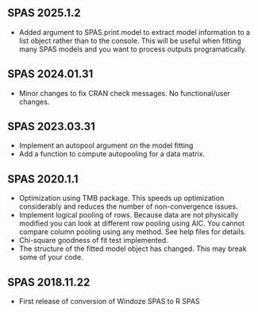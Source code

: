 SPAS 2025.1.2
-------------

* Added argument to SPAS.print.model to extract model information to a list object rather than to the console.
This will be useful when fitting many SPAS models and you want to process outputs programatically.


SPAS 2024.01.31
----------------

* Minor changes to fix CRAN check messages. No functional/user changes.


SPAS 2023.03.31
---------------

* Implement an autopool argument on the model fitting
* Add a function to compute autopooling for a data matrix.


SPAS 2020.1.1
-------------

  * Optimization using TMB package. This speeds up optimization considerably and
    reduces the number of non-convergence issues.
  * Implement logical pooling of rows. Because data are not physically modified
    you can look at different row pooling using AIC. You cannot compare column
    pooling using any method. See help files for details.
  * Chi-square goodness of fit test implemented.
  * The structure of the fitted model object has changed. This may break some 
    of your code.


SPAS 2018.11.22
-------------

  * First release of conversion of Windoze SPAS to R SPAS

